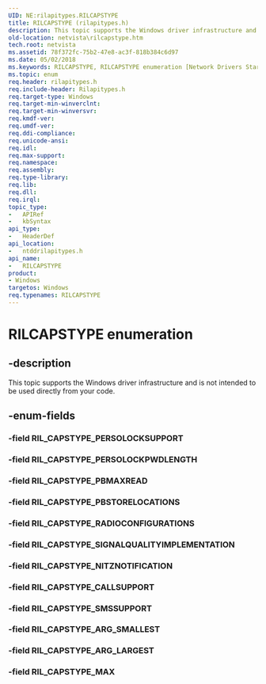 ```yaml
---
UID: NE:rilapitypes.RILCAPSTYPE
title: RILCAPSTYPE (rilapitypes.h)
description: This topic supports the Windows driver infrastructure and is not intended to be used directly from your code.
old-location: netvista\rilcapstype.htm
tech.root: netvista
ms.assetid: 78f372fc-75b2-47e8-ac3f-818b384c6d97
ms.date: 05/02/2018
ms.keywords: RILCAPSTYPE, RILCAPSTYPE enumeration [Network Drivers Starting with Windows Vista], RIL_CAPSTYPE_ARG_LARGEST, RIL_CAPSTYPE_ARG_SMALLEST, RIL_CAPSTYPE_CALLSUPPORT, RIL_CAPSTYPE_MAX, RIL_CAPSTYPE_NITZNOTIFICATION, RIL_CAPSTYPE_PBMAXREAD, RIL_CAPSTYPE_PBSTORELOCATIONS, RIL_CAPSTYPE_PERSOLOCKPWDLENGTH, RIL_CAPSTYPE_RADIOCONFIGURATIONS, RIL_CAPSTYPE_SIGNALQUALITYIMPLEMENTATION, RIL_CAPSTYPE_SMSSUPPORT, netvista.rilcapstype, ntddrilapitypes/RILCAPSTYPE, ntddrilapitypes/RIL_CAPSTYPE_ARG_LARGEST, ntddrilapitypes/RIL_CAPSTYPE_ARG_SMALLEST, ntddrilapitypes/RIL_CAPSTYPE_CALLSUPPORT, ntddrilapitypes/RIL_CAPSTYPE_MAX, ntddrilapitypes/RIL_CAPSTYPE_NITZNOTIFICATION, ntddrilapitypes/RIL_CAPSTYPE_PBMAXREAD, ntddrilapitypes/RIL_CAPSTYPE_PBSTORELOCATIONS, ntddrilapitypes/RIL_CAPSTYPE_PERSOLOCKPWDLENGTH, ntddrilapitypes/RIL_CAPSTYPE_RADIOCONFIGURATIONS, ntddrilapitypes/RIL_CAPSTYPE_SIGNALQUALITYIMPLEMENTATION, ntddrilapitypes/RIL_CAPSTYPE_SMSSUPPORT
ms.topic: enum
req.header: rilapitypes.h
req.include-header: Rilapitypes.h
req.target-type: Windows
req.target-min-winverclnt: 
req.target-min-winversvr: 
req.kmdf-ver: 
req.umdf-ver: 
req.ddi-compliance: 
req.unicode-ansi: 
req.idl: 
req.max-support: 
req.namespace: 
req.assembly: 
req.type-library: 
req.lib: 
req.dll: 
req.irql: 
topic_type:
-	APIRef
-	kbSyntax
api_type:
-	HeaderDef
api_location:
-	ntddrilapitypes.h
api_name:
-	RILCAPSTYPE
product:
- Windows
targetos: Windows
req.typenames: RILCAPSTYPE
---
```


# RILCAPSTYPE enumeration


## -description


This topic supports the Windows driver infrastructure and is not intended to be used directly from your code.


## -enum-fields




### -field RIL_CAPSTYPE_PERSOLOCKSUPPORT


### -field RIL_CAPSTYPE_PERSOLOCKPWDLENGTH


### -field RIL_CAPSTYPE_PBMAXREAD


### -field RIL_CAPSTYPE_PBSTORELOCATIONS


### -field RIL_CAPSTYPE_RADIOCONFIGURATIONS


### -field RIL_CAPSTYPE_SIGNALQUALITYIMPLEMENTATION


### -field RIL_CAPSTYPE_NITZNOTIFICATION


### -field RIL_CAPSTYPE_CALLSUPPORT


### -field RIL_CAPSTYPE_SMSSUPPORT


### -field RIL_CAPSTYPE_ARG_SMALLEST


### -field RIL_CAPSTYPE_ARG_LARGEST


### -field RIL_CAPSTYPE_MAX

